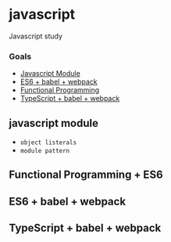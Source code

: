 # javascript

Javascript study 

### Goals
* [Javascript Module](#javascript-module)
* [ES6 + babel + webpack](#es6--babel--webpack)
* [Functional Programming](#functional-programming--es6)
* [TypeScript + babel + webpack](#typescript--babel--webpack)

## javascript module
* `object listerals`
* `module pattern`
## Functional Programming + ES6

## ES6 + babel + webpack

## TypeScript + babel + webpack